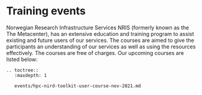 # Training events

Norwegian Research Infrastructure Services NRIS (formerly known as the
The Metacenter), has an extensive education and training program to assist existing
and future users of our services. The courses are aimed to give the participants
an understanding of our services as well as using the resources effectively.
The courses are free of charges. Our upcoming courses are listed below:

```{eval-rst}
.. toctree::
   :maxdepth: 1

   events/hpc-nird-toolkit-user-course-nov-2021.md
```
